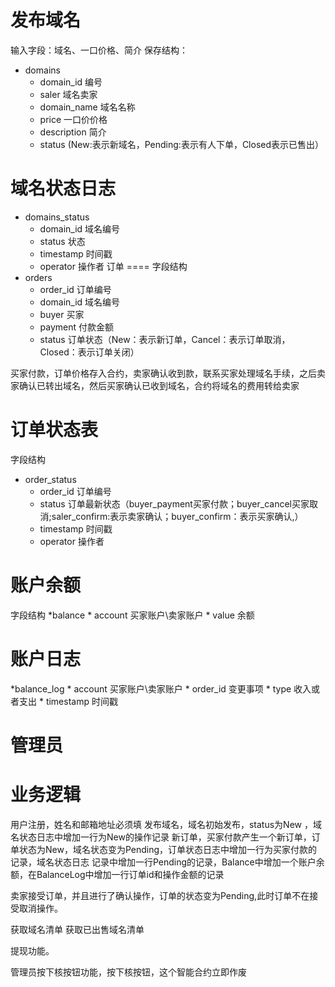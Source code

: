 
发布域名
====
输入字段：域名、一口价格、简介
保存结构：
* domains
    * domain_id 编号
    * saler  域名卖家
    * domain_name   域名名称
    * price  一口价价格
    * description  简介
    * status (New:表示新域名，Pending:表示有人下单，Closed表示已售出）
    
域名状态日志
====
* domains_status
    * domain_id 域名编号
    * status 状态
    * timestamp 时间戳
    * operator 操作者
订单
====
字段结构
* orders
    * order_id      订单编号
    * domain_id     域名编号
    * buyer         买家
    * payment       付款金额
    * status        订单状态（New：表示新订单，Cancel：表示订单取消，Closed：表示订单关闭）

买家付款，订单价格存入合约，卖家确认收到款，联系买家处理域名手续，之后卖家确认已转出域名，然后买家确认已收到域名，合约将域名的费用转给卖家

订单状态表
====
字段结构
* order_status
    * order_id      订单编号
    * status        订单最新状态（buyer_payment买家付款；buyer_cancel买家取消;saler_confirm:表示卖家确认；buyer_confirm：表示买家确认,）
    * timestamp     时间戳
    * operator      操作者
    
账户余额
====
字段结构
*balance
    * account 买家账户\卖家账户
    * value 余额
    
账户日志
====
*balance_log
    * account   买家账户\卖家账户
    * order_id       变更事项
    * type      收入或者支出
    * timestamp 时间戳
    
管理员
====
    
    
    
业务逻辑
====
用户注册，姓名和邮箱地址必须填
发布域名，域名初始发布，status为New  ，域名状态日志中增加一行为New的操作记录
新订单，买家付款产生一个新订单，订单状态为New，域名状态变为Pending，订单状态日志中增加一行为买家付款的记录，域名状态日志
记录中增加一行Pending的记录，Balance中增加一个账户余额，在BalanceLog中增加一行订单id和操作金额的记录

卖家接受订单，并且进行了确认操作，订单的状态变为Pending,此时订单不在接受取消操作。


获取域名清单
获取已出售域名清单

提现功能。

管理员按下核按钮功能，按下核按钮，这个智能合约立即作废